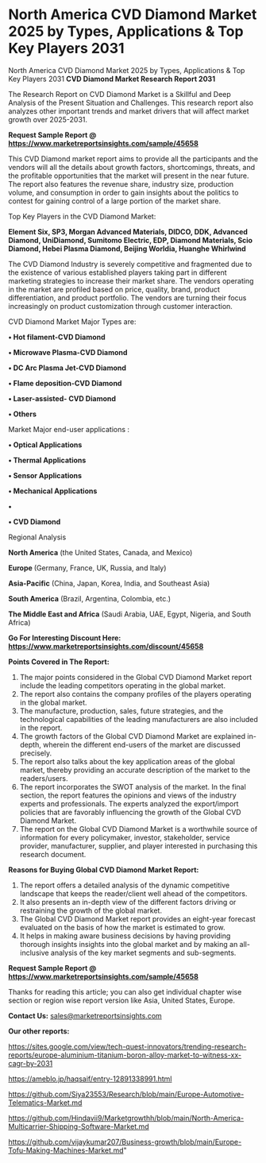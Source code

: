 # North America CVD Diamond Market 2025 by Types, Applications & Top Key Players 2031
North America CVD Diamond Market 2025 by Types, Applications & Top Key Players 2031
<strong>CVD Diamond Market Research Report 2031</strong>

The Research Report on CVD Diamond Market is a Skillful and Deep Analysis of the Present Situation and Challenges. This research report also analyzes other important trends and market drivers that will affect market growth over 2025-2031.

<strong>Request Sample Report @ <a href=https://www.marketreportsinsights.com/sample/45658>https://www.marketreportsinsights.com/sample/45658</a></strong>

This CVD Diamond market report aims to provide all the participants and the vendors will all the details about growth factors, shortcomings, threats, and the profitable opportunities that the market will present in the near future. The report also features the revenue share, industry size, production volume, and consumption in order to gain insights about the politics to contest for gaining control of a large portion of the market share.

Top Key Players in the CVD Diamond Market:

<strong>Element Six, SP3, Morgan Advanced Materials, DIDCO, DDK, Advanced Diamond, UniDiamond, Sumitomo Electric, EDP, Diamond Materials, Scio Diamond, Hebei Plasma Diamond, Beijing Worldia, Huanghe Whirlwind</strong>

The CVD Diamond Industry is severely competitive and fragmented due to the existence of various established players taking part in different marketing strategies to increase their market share. The vendors operating in the market are profiled based on price, quality, brand, product differentiation, and product portfolio. The vendors are turning their focus increasingly on product customization through customer interaction.

CVD Diamond Market Major Types are:

<strong>•  Hot filament-CVD Diamond

•  Microwave Plasma-CVD Diamond

•  DC Arc Plasma Jet-CVD Diamond

•  Flame deposition-CVD Diamond

•  Laser-assisted- CVD Diamond

•  Others</strong>

Market Major end-user applications :

<strong>•  Optical Applications

•  Thermal Applications

•  Sensor Applications

•  Mechanical Applications

•  

•  CVD Diamond</strong>

Regional Analysis

</u><strong><b>North America</b></strong> (the United States, Canada, and Mexico)

<strong><b>Europe </b></strong>(Germany, France, UK, Russia, and Italy)

<strong><b>Asia-Pacific</b></strong> (China, Japan, Korea, India, and Southeast Asia)

<strong><b>South America</b></strong> (Brazil, Argentina, Colombia, etc.)

<strong><b>The Middle East and Africa</b></strong> (Saudi Arabia, UAE, Egypt, Nigeria, and South Africa)

<strong>Go For Interesting Discount Here: <a href=https://www.marketreportsinsights.com/discount/45658>https://www.marketreportsinsights.com/discount/45658</a></strong>

<strong>Points Covered in The Report:</strong>
<ol>
  <li>The major points considered in the Global CVD Diamond Market report include the leading competitors operating in the global market.</li>
  <li>The report also contains the company profiles of the players operating in the global market.</li>
  <li>The manufacture, production, sales, future strategies, and the technological capabilities of the leading manufacturers are also included in the report.</li>
  <li>The growth factors of the Global CVD Diamond Market are explained in-depth, wherein the different end-users of the market are discussed precisely.</li>
  <li>The report also talks about the key application areas of the global market, thereby providing an accurate description of the market to the readers/users.</li>
  <li>The report incorporates the SWOT analysis of the market. In the final section, the report features the opinions and views of the industry experts and professionals. The experts analyzed the export/import policies that are favorably influencing the growth of the Global CVD Diamond Market.</li>
  <li>The report on the Global CVD Diamond Market is a worthwhile source of information for every policymaker, investor, stakeholder, service provider, manufacturer, supplier, and player interested in purchasing this research document.</li>
</ol>
<strong>Reasons for Buying Global CVD Diamond Market Report:</strong>

<ol>
  <li>The report offers a detailed analysis of the dynamic competitive landscape that keeps the reader/client well ahead of the competitors.</li>
  <li>It also presents an in-depth view of the different factors driving or restraining the growth of the global market.</li>
  <li>The Global CVD Diamond Market report provides an eight-year forecast evaluated on the basis of how the market is estimated to grow.</li>
  <li>It helps in making aware business decisions by having providing thorough insights insights into the global market and by making an all-inclusive analysis of the key market segments and sub-segments.</li>
</ol>
<strong>Request Sample Report @ <a href=https://www.marketreportsinsights.com/sample/45658>https://www.marketreportsinsights.com/sample/45658</a></strong>


Thanks for reading this article; you can also get individual chapter wise section or region wise report version like Asia, United States, Europe.

<strong>Contact Us:</strong>
sales@marketreportsinsights.com

<strong>Our other reports:</strong>

<a href=https://sites.google.com/view/tech-quest-innovators/trending-research-reports/europe-aluminium-titanium-boron-alloy-market-to-witness-xx-cagr-by-2031>https://sites.google.com/view/tech-quest-innovators/trending-research-reports/europe-aluminium-titanium-boron-alloy-market-to-witness-xx-cagr-by-2031</a>

<a href=https://ameblo.jp/haqsaif/entry-12891338991.html>https://ameblo.jp/haqsaif/entry-12891338991.html</a>

<a href=https://github.com/Siya23553/Research/blob/main/Europe-Automotive-Telematics-Market.md>https://github.com/Siya23553/Research/blob/main/Europe-Automotive-Telematics-Market.md</a>

<a href=https://github.com/Hindavii9/Marketgrowthh/blob/main/North-America-Multicarrier-Shipping-Software-Market.md>https://github.com/Hindavii9/Marketgrowthh/blob/main/North-America-Multicarrier-Shipping-Software-Market.md</a>

<a href=https://github.com/vijaykumar207/Business-growth/blob/main/Europe-Tofu-Making-Machines-Market.md>https://github.com/vijaykumar207/Business-growth/blob/main/Europe-Tofu-Making-Machines-Market.md</a>"
